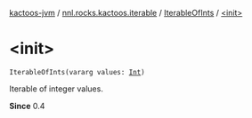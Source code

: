 [kactoos-jvm](../../index.md) / [nnl.rocks.kactoos.iterable](../index.md) / [IterableOfInts](index.md) / [&lt;init&gt;](./-init-.md)

# &lt;init&gt;

`IterableOfInts(vararg values: `[`Int`](https://kotlinlang.org/api/latest/jvm/stdlib/kotlin/-int/index.html)`)`

Iterable of integer values.

**Since**
0.4

